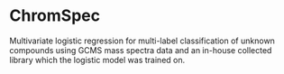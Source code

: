 # ChromSpec
Multivariate logistic regression for multi-label classification of unknown compounds using GCMS mass spectra data and an in-house collected library which the logistic model was trained on. 
